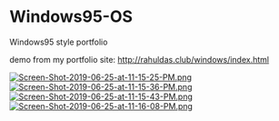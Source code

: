 # Windows95-OS
Windows95 style portfolio

demo from my portfolio site: http://rahuldas.club/windows/index.html

[![Screen-Shot-2019-06-25-at-11-15-25-PM.png](https://i.postimg.cc/2SPph0tC/Screen-Shot-2019-06-25-at-11-15-25-PM.png)](https://postimg.cc/9DtNjYVk)
[![Screen-Shot-2019-06-25-at-11-15-36-PM.png](https://i.postimg.cc/5tcG66H0/Screen-Shot-2019-06-25-at-11-15-36-PM.png)](https://postimg.cc/qNLQFBxV)
[![Screen-Shot-2019-06-25-at-11-15-43-PM.png](https://i.postimg.cc/26GXcG0b/Screen-Shot-2019-06-25-at-11-15-43-PM.png)](https://postimg.cc/bDGTdxcp)
[![Screen-Shot-2019-06-25-at-11-16-08-PM.png](https://i.postimg.cc/fL8BjLbY/Screen-Shot-2019-06-25-at-11-16-08-PM.png)](https://postimg.cc/cg8RddwJ)
